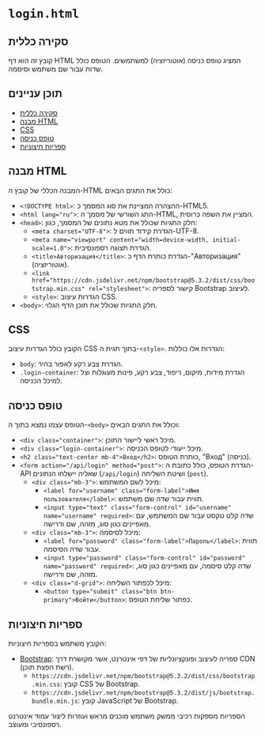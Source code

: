 # `login.html`

## סקירה כללית

קובץ זה הוא דף HTML המציג טופס כניסה (אוטוריזציה) למשתמשים. הטופס כולל שדות עבור שם משתמש וסיסמה.

## תוכן עניינים

- [סקירה כללית](#סקירה-כללית)
- [מבנה HTML](#מבנה-html)
- [CSS](#css)
- [טופס כניסה](#טופס-כניסה)
- [ספריות חיצוניות](#ספריות-חיצוניות)

## מבנה HTML

המבנה הכללי של קובץ ה-HTML כולל את התגים הבאים:

- `<!DOCTYPE html>`: ההצהרה המציינת את סוג המסמך כ-HTML5.
- `<html lang="ru">`: התג השורשי של מסמך ה-HTML, המציין את השפה כרוסית.
- `<head>`: חלק התגיות שכולל את מטא נתונים של המסמך, כגון:
  - `<meta charset="UTF-8">`: הגדרת קידוד תווים ל-UTF-8.
  - `<meta name="viewport" content="width=device-width, initial-scale=1.0">`: הגדרת תצוגה רספונסיבית.
  - `<title>Авторизация</title>`: הגדרת כותרת הדף כ-"Авторизация" (אוטוריזציה).
  - `<link href="https://cdn.jsdelivr.net/npm/bootstrap@5.3.2/dist/css/bootstrap.min.css" rel="stylesheet">`: קישור לספריה Bootstrap לעיצוב.
  - `<style>`: הגדרות עיצוב CSS.
- `<body>`: חלק התגיות שכולל את תוכן הדף הגלוי.

## CSS

הקובץ כולל הגדרות עיצוב CSS בתוך תגית ה-`<style>`. הגדרות אלו כוללות:

- `body`: הגדרת צבע רקע לאפור בהיר.
- `.login-container`: הגדרת מידות, מיקום, ריפוד, צבע רקע, פינות מעוגלות וצל למיכל הכניסה.

## טופס כניסה

הטופס עצמו נמצא בתוך ה-`<body>` וכולל את התגים הבאים:

- `<div class="container">`: מיכל ראשי ליישור התוכן.
- `<div class="login-container">`: מיכל ייעודי לטופס הכניסה.
- `<h2 class="text-center mb-4">Вход</h2>`: כותרת הטופס, "Вход" (כניסה).
- `<form action="/api/login" method="post">`: הגדרת הטופס, כולל כתובת ה-API שאליה יישלחו הנתונים (`/api/login`) ושיטת השליחה (`post`).
  - `<div class="mb-3">`: מיכל לשם המשתמש:
    - `<label for="username" class="form-label">Имя пользователя</label>`: תווית עבור שדה שם משתמש.
    - `<input type="text" class="form-control" id="username" name="username" required>`: שדה קלט טקסט עבור שם המשתמש, עם מאפיינים כגון סוג, מזהה, שם ודרישה.
  - `<div class="mb-3">`: מיכל לסיסמה:
    - `<label for="password" class="form-label">Пароль</label>`: תווית עבור שדה הסיסמה.
    - `<input type="password" class="form-control" id="password" name="password" required>`: שדה קלט סיסמה, עם מאפיינים כגון סוג, מזהה, שם ודרישה.
  - `<div class="d-grid">`: מיכל לכפתור השליחה:
    - `<button type="submit" class="btn btn-primary">Войти</button>`: כפתור שליחת הטופס.

## ספריות חיצוניות

הקובץ משתמש בספריות חיצוניות:

- [Bootstrap](https://getbootstrap.com/): ספריה לעיצוב ופונקציונליות של דפי אינטרנט, אשר מקושרת דרך CDN (רשת הפצת תוכן).
  - `https://cdn.jsdelivr.net/npm/bootstrap@5.3.2/dist/css/bootstrap.min.css`: קובץ CSS של Bootstrap.
  - `https://cdn.jsdelivr.net/npm/bootstrap@5.3.2/dist/js/bootstrap.bundle.min.js`: קובץ JavaScript של Bootstrap.

הספריות מספקות רכיבי ממשק משתמש מוכנים מראש ועוזרות ליצור עמוד אינטרנט רספונסיבי ומעוצב.